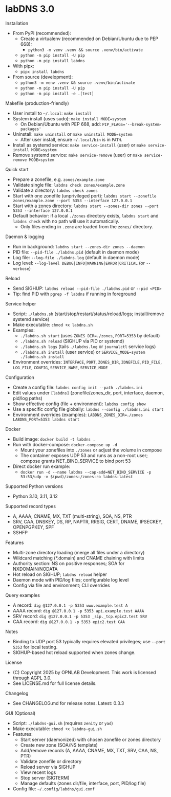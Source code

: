 labDNS 3.0
==========

Installation
- From PyPI (recommended):
  - Create a virtualenv (recommended on Debian/Ubuntu due to PEP 668):
    - `python3 -m venv .venv && source .venv/bin/activate`
  - `python -m pip install -U pip`
  - `python -m pip install labdns`
- With pipx:
  - `pipx install labdns`
- From source (development):
  - `python3 -m venv .venv && source .venv/bin/activate`
  - `python -m pip install -U pip`
  - `python -m pip install -e .[test]`

Makefile (production-friendly)
- User install to `~/.local`: `make install`
- System install (uses sudo): `make install MODE=system`
  - On Debian/Ubuntu with PEP 668, add: `PIP_FLAGS='--break-system-packages'`
- Uninstall: `make uninstall` or `make uninstall MODE=system`
  - After user install, ensure `~/.local/bin` is in `PATH`.
 - Install as systemd service: `make service-install` (user) or `make service-install MODE=system`
 - Remove systemd service: `make service-remove` (user) or `make service-remove MODE=system`

Quick start
- Prepare a zonefile, e.g. `zones/example.zone`
- Validate single file: `labdns check zones/example.zone`
- Validate a directory: `labdns check zones`
- Start with one zonefile (unprivileged port): `labdns start --zonefile zones/example.zone --port 5353 --interface 127.0.0.1`
- Start with a zones directory: `labdns start --zones-dir zones --port 5353 --interface 127.0.0.1`
- Default behavior: if a local `./zones` directory exists, `labdns start` and `labdns check` with no path will use it automatically.
  - Only files ending in `.zone` are loaded from the `zones/` directory.

Daemon & logging
- Run in background: `labdns start --zones-dir zones --daemon`
- PID file: `--pid-file ./labdns.pid` (default in daemon mode)
- Log file: `--log-file ./labdns.log` (default in daemon mode)
- Log level: `--log-level DEBUG|INFO|WARNING|ERROR|CRITICAL` (or `--verbose`)

Reload
- Send SIGHUP: `labdns reload --pid-file ./labdns.pid` or `--pid <PID>`
- Tip: find PID with `pgrep -f labdns` if running in foreground

Service helper
- Script: `./labdns.sh` (start/stop/restart/status/reload/logs; install/remove systemd service)
- Make executable: `chmod +x labdns.sh`
- Examples:
  - `./labdns.sh start` (uses `ZONES_DIR=./zones`, `PORT=5353` by default)
  - `./labdns.sh reload` (SIGHUP via PID or systemd)
  - `./labdns.sh logs` (tails `./labdns.log` or `journalctl` service logs)
  - `./labdns.sh install` (user service) or `SERVICE_MODE=system ./labdns.sh install`
- Environment overrides: `INTERFACE`, `PORT`, `ZONES_DIR`, `ZONEFILE`, `PID_FILE`, `LOG_FILE`, `CONFIG`, `SERVICE_NAME`, `SERVICE_MODE`

Configuration
- Create a config file: `labdns config init --path ./labdns.ini`
- Edit values under `[labdns]` (zonefile/zones_dir, port, interface, daemon, pid/log paths)
- Show effective config (file + environment): `labdns config show`
- Use a specific config file globally: `labdns --config ./labdns.ini start`
- Environment overrides (examples): `LABDNS_ZONES_DIR=./zones LABDNS_PORT=5353 labdns start`

Docker
- Build image: `docker build -t labdns .`
- Run with docker-compose: `docker-compose up -d`
  - Mount your zonefiles into `./zones` or adjust the volume in compose
  - The container exposes UDP 53 and runs as a non-root user; compose grants NET_BIND_SERVICE to bind port 53
- Direct docker run example:
  - `docker run -d --name labdns --cap-add=NET_BIND_SERVICE -p 53:53/udp -v $(pwd)/zones:/zones:ro labdns:latest`

Supported Python versions
- Python 3.10, 3.11, 3.12

Supported record types
- A, AAAA, CNAME, MX, TXT (multi-string), SOA, NS, PTR
- SRV, CAA, DNSKEY, DS, RP, NAPTR, RRSIG, CERT, DNAME, IPSECKEY, OPENPGPKEY, SPF
- SSHFP

Features
- Multi-zone directory loading (merge all files under a directory)
- Wildcard matching (*.domain) and CNAME chaining with limits
- Authority section: NS on positive responses; SOA for NXDOMAIN/NODATA
- Hot reload on SIGHUP; `labdns reload` helper
- Daemon mode with PID/log files; configurable log level
- Config via file and environment; CLI overrides

Query examples
- A record: `dig @127.0.0.1 -p 5353 www.example.test A`
- AAAA record: `dig @127.0.0.1 -p 5353 api.example.test AAAA`
- SRV record: `dig @127.0.0.1 -p 5353 _sip._tcp.epic2.test SRV`
- CAA record: `dig @127.0.0.1 -p 5353 epic2.test CAA`

Notes
- Binding to UDP port 53 typically requires elevated privileges; use `--port 5353` for local testing.
- SIGHUP-based hot reload supported when zones change.

License
- (C) Copyright 2025 by OPNLAB Development. This work is licensed through AGPL 3.0.
- See LICENSE.md for full license details.

Changelog
- See CHANGELOG.md for release notes. Latest: 0.3.3

GUI (Optional)
- Script: `./labdns-gui.sh` (requires `zenity` or `yad`)
- Make executable: `chmod +x labdns-gui.sh`
- Features:
  - Start server (daemonized) with chosen zonefile or zones directory
  - Create new zone (SOA/NS template)
  - Add/remove records (A, AAAA, CNAME, MX, TXT, SRV, CAA, NS, PTR)
  - Validate zonefile or directory
  - Reload server via SIGHUP
  - View recent logs
  - Stop server (SIGTERM)
  - Manage defaults (zones dir/file, interface, port, PID/log file)
- Config file: `~/.config/labdns/gui.conf`
